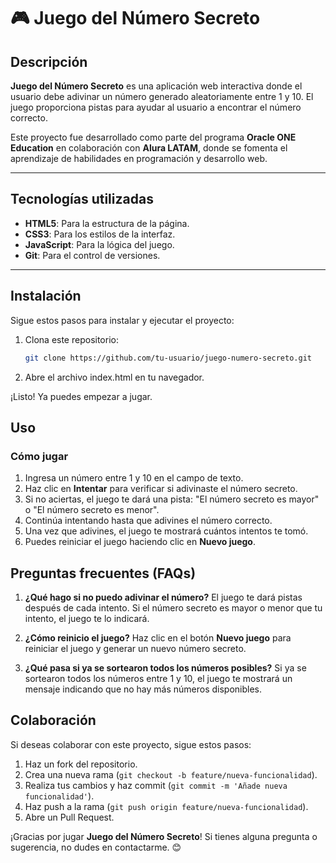 # 🎮 Juego del Número Secreto

## Descripción
**Juego del Número Secreto** es una aplicación web interactiva donde el usuario debe adivinar un número generado aleatoriamente entre 1 y 10. El juego proporciona pistas para ayudar al usuario a encontrar el número correcto.

Este proyecto fue desarrollado como parte del programa **Oracle ONE Education** en colaboración con **Alura LATAM**, donde se fomenta el aprendizaje de habilidades en programación y desarrollo web.

---

## Tecnologías utilizadas
- **HTML5**: Para la estructura de la página.
- **CSS3**: Para los estilos de la interfaz.
- **JavaScript**: Para la lógica del juego.
- **Git**: Para el control de versiones.

---

## Instalación
Sigue estos pasos para instalar y ejecutar el proyecto:

1. Clona este repositorio:
   ```bash
   git clone https://github.com/tu-usuario/juego-numero-secreto.git
2. Abre el archivo index.html en tu navegador.

¡Listo! Ya puedes empezar a jugar.

## Uso
### Cómo jugar
1. Ingresa un número entre 1 y 10 en el campo de texto.
2. Haz clic en **Intentar** para verificar si adivinaste el número secreto.
3. Si no aciertas, el juego te dará una pista: "El número secreto es mayor" o "El número secreto es menor".
4. Continúa intentando hasta que adivines el número correcto.
5. Una vez que adivines, el juego te mostrará cuántos intentos te tomó.
6. Puedes reiniciar el juego haciendo clic en **Nuevo juego**.

## Preguntas frecuentes (FAQs)
1. **¿Qué hago si no puedo adivinar el número?**
   El juego te dará pistas después de cada intento. Si el número secreto es mayor o menor que tu intento, el juego te lo indicará.

2. **¿Cómo reinicio el juego?**
   Haz clic en el botón **Nuevo juego** para reiniciar el juego y generar un nuevo número secreto.

3. **¿Qué pasa si ya se sortearon todos los números posibles?**
   Si ya se sortearon todos los números entre 1 y 10, el juego te mostrará un mensaje indicando que no hay más números disponibles.

## Colaboración
Si deseas colaborar con este proyecto, sigue estos pasos:

1. Haz un fork del repositorio.
2. Crea una nueva rama (`git checkout -b feature/nueva-funcionalidad`).
3. Realiza tus cambios y haz commit (`git commit -m 'Añade nueva funcionalidad'`).
4. Haz push a la rama (`git push origin feature/nueva-funcionalidad`).
5. Abre un Pull Request.

¡Gracias por jugar **Juego del Número Secreto**! Si tienes alguna pregunta o sugerencia, no dudes en contactarme. 😊
